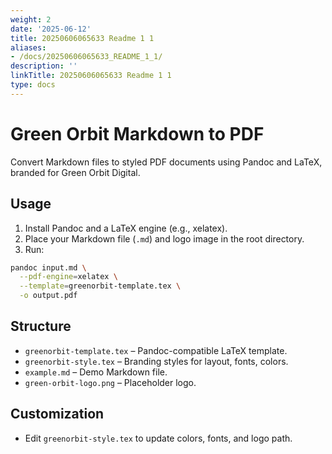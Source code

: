 ```yaml
---
weight: 2
date: '2025-06-12'
title: 20250606065633 Readme 1 1
aliases:
- /docs/20250606065633_README_1_1/
description: ''
linkTitle: 20250606065633 Readme 1 1
type: docs
---
```


# Green Orbit Markdown to PDF

Convert Markdown files to styled PDF documents using Pandoc and LaTeX, branded for Green Orbit Digital.

## Usage

1. Install Pandoc and a LaTeX engine (e.g., xelatex).
2. Place your Markdown file (`.md`) and logo image in the root directory.
3. Run:

```bash
pandoc input.md \
  --pdf-engine=xelatex \
  --template=greenorbit-template.tex \
  -o output.pdf
```

## Structure

- `greenorbit-template.tex` – Pandoc-compatible LaTeX template.
- `greenorbit-style.tex` – Branding styles for layout, fonts, colors.
- `example.md` – Demo Markdown file.
- `green-orbit-logo.png` – Placeholder logo.

## Customization

- Edit `greenorbit-style.tex` to update colors, fonts, and logo path.
